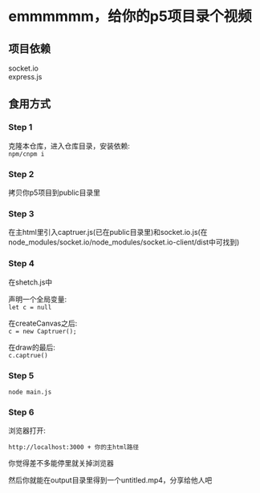 # emmmmmm，给你的p5项目录个视频

## 项目依赖  

socket.io  
express.js  

## 食用方式

### Step 1  

克隆本仓库，进入仓库目录，安装依赖:  
`npm/cnpm i`

### Step 2  

拷贝你p5项目到public目录里  

### Step 3  

在主html里引入captruer.js(已在public目录里)和socket.io.js(在node_modules/socket.io/node_modules/socket.io-client/dist中可找到)  

### Step 4  

在shetch.js中  

声明一个全局变量:  
`let c = null`  

在createCanvas之后:  
`c = new Captruer();`  

在draw的最后:  
`c.captrue()`  

### Step 5  

`node main.js`  

### Step 6  

浏览器打开:  

`http://localhost:3000 + 你的主html路径`  

你觉得差不多能停里就关掉浏览器  

然后你就能在output目录里得到一个untitled.mp4，分享给他人吧